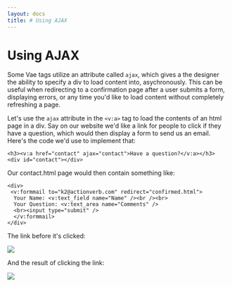 ```yaml
---
layout: docs
title: # Using AJAX
---
```


# Using AJAX

Some Vae tags utilize an attribute called `ajax`, which gives a the
designer the ability to specify a div to load content into,
asychronously. This can be useful when redirecting to a confirmation
page after a user submits a form, displaying errors, or any time you'd
like to load content without completely refreshing a page.

Let's use the `ajax` attribute in the `<v:a>` tag to load the contents
of an html page in a div. Say on our website we'd like a link for people
to click if they have a question, which would then display a form to
send us an email. Here's the code we'd use to implement that:

    <h3><v:a href="contact" ajax="contact">Have a question?</v:a></h3>
    <div id="contact"></div>

Our contact.html page would then contain something like:

    <div>
     <v:formmail to="k2@actionverb.com" redirect="confirmed.html">
      Your Name: <v:text_field name="Name" /><br /><br>
      Your Question: <v:text_area name="Comments" />
      <br><input type="submit" />
      </v:formmail>
    </div>

The link before it's clicked:

![](assets/images/screenshots/the_website/question_before.png)

And the result of clicking the link:

![](assets/images/screenshots/the_website/question_after.png)
